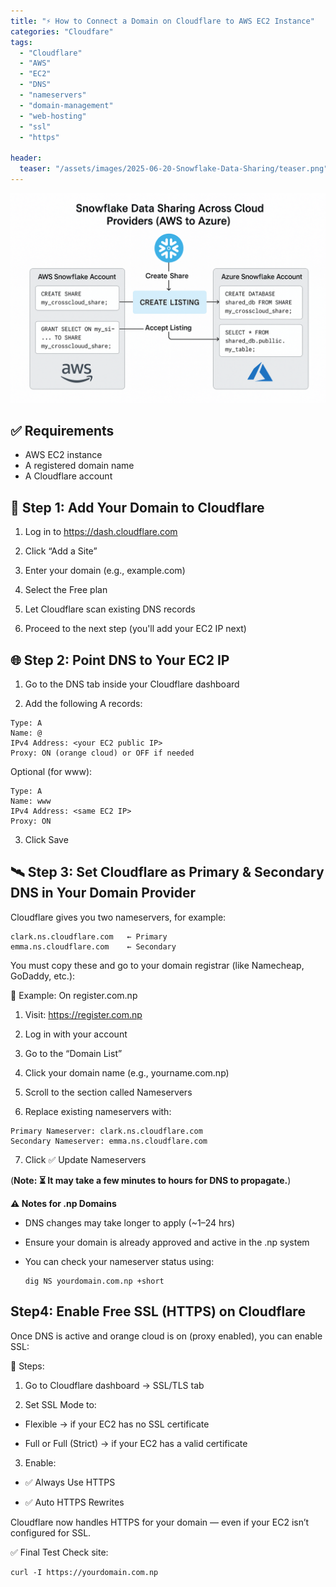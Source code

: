 ```yaml
---
title: "⚡ How to Connect a Domain on Cloudflare to AWS EC2 Instance"
categories: "Cloudfare"
tags:
  - "Cloudflare"
  - "AWS"
  - "EC2"
  - "DNS"
  - "nameservers"
  - "domain-management"
  - "web-hosting"
  - "ssl"
  - "https"

header:
  teaser: "/assets/images/2025-06-20-Snowflake-Data-Sharing/teaser.png"
---
```

![Cover Page](/assets/images/2025-06-20-Snowflake-Data-Sharing/cover.png)

## ✅ Requirements
- AWS EC2 instance
- A registered domain name
- A Cloudflare account

## 🔧 Step 1: Add Your Domain to Cloudflare
1. Log in to https://dash.cloudflare.com

2. Click “Add a Site”

3. Enter your domain (e.g., example.com)

4. Select the Free plan

5. Let Cloudflare scan existing DNS records

6. Proceed to the next step (you'll add your EC2 IP next)

## 🌐 Step 2: Point DNS to Your EC2 IP
1. Go to the DNS tab inside your Cloudflare dashboard

2. Add the following A records:

```
Type: A
Name: @
IPv4 Address: <your EC2 public IP>
Proxy: ON (orange cloud) or OFF if needed
```

Optional (for www):

```
Type: A
Name: www
IPv4 Address: <same EC2 IP>
Proxy: ON
```

3. Click Save

## 🛰️ Step 3: Set Cloudflare as Primary & Secondary DNS in Your Domain Provider
Cloudflare gives you two nameservers, for example:
```
clark.ns.cloudflare.com   ← Primary
emma.ns.cloudflare.com    ← Secondary
```
You must copy these and go to your domain registrar (like Namecheap, GoDaddy, etc.):

📌 Example: On register.com.np
1. Visit: https://register.com.np

2. Log in with your account

3. Go to the “Domain List”

4. Click your domain name (e.g., yourname.com.np)

5. Scroll to the section called Nameservers

6. Replace existing nameservers with:
```
Primary Nameserver: clark.ns.cloudflare.com
Secondary Nameserver: emma.ns.cloudflare.com
```
7. Click ✅ Update Nameservers

(**Note: ⏳ It may take a few minutes to hours for DNS to propagate.**)

**⚠️ Notes for .np Domains**
- DNS changes may take longer to apply (~1–24 hrs)

- Ensure your domain is already approved and active in the .np system

- You can check your nameserver status using:
  ```
  dig NS yourdomain.com.np +short
  ```

## Step4: Enable Free SSL (HTTPS) on Cloudflare
Once DNS is active and orange cloud is on (proxy enabled), you can enable SSL:

 🔐 Steps:
1. Go to Cloudflare dashboard → SSL/TLS tab

2. Set SSL Mode to:

- Flexible → if your EC2 has no SSL certificate

- Full or Full (Strict) → if your EC2 has a valid certificate

3. Enable:

- ✅ Always Use HTTPS

- ✅ Auto HTTPS Rewrites

Cloudflare now handles HTTPS for your domain — even if your EC2 isn’t configured for SSL.

✅ Final Test
Check site:
```
curl -I https://yourdomain.com.np
```
